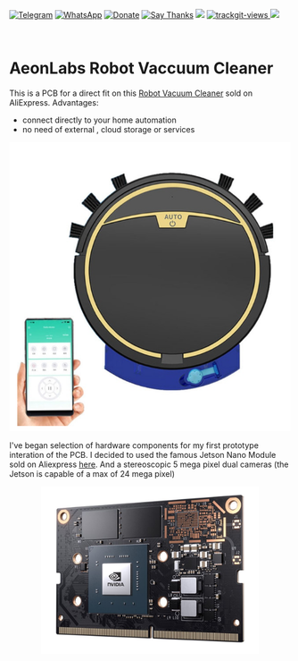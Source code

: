 [![Telegram](https://img.shields.io/badge/join-telegram-blue.svg?style=for-the-badge)](https://t.me/+W4rVVa0_VLEzYmI0)
 [![WhatsApp](https://img.shields.io/badge/join-whatsapp-green.svg?style=for-the-badge)](https://chat.whatsapp.com/FkNC7u83kuy2QRA5sqjBVg) 
 [![Donate](https://img.shields.io/badge/donate-$-brown.svg?style=for-the-badge)](http://paypal.me/mtpsilva)
 [![Say Thanks](https://img.shields.io/badge/Say%20Thanks-!-yellow.svg?style=for-the-badge)](https://saythanks.io/to/mtpsilva)
![](https://img.shields.io/github/last-commit/aeonSolutions/PCB-Prototyping-Catalogue?style=for-the-badge)
<a href="https://trackgit.com">
<img src="https://us-central1-trackgit-analytics.cloudfunctions.net/token/ping/l6uo2cwgepv7jt3xjjjl" alt="trackgit-views" />
</a>
![](https://views.whatilearened.today/views/github/aeonSolutions/AeonLabs-Robot-Vaccuum-Cleaner.svg)

<br />

# AeonLabs Robot Vaccuum Cleaner
This is a PCB for a direct fit on this [Robot Vacuum Cleaner](https://s.click.aliexpress.com/e/_DCnHPKR) sold on AliExpress. 
Advantages:
- connect directly to your home automation
- no need of external , cloud storage or services


![](https://github.com/aeonSolutions/AeonLabs-Robot-Vaccuum-Cleaner/blob/main/robotVacuumCleanerAd.png)

I've began selection of hardware components for my first prototype interation of the PCB.  I decided to used the famous Jetson Nano Module sold on Aliexpress [here](https://s.click.aliexpress.com/e/_DkUhQat). And a stereoscopic 5 mega pixel dual cameras (the Jetson is capable of a max of 24 mega pixel) 

<p align="center">
   <img src="https://github.com/aeonSolutions/AeonLabs-Robot-Vaccuum-Cleaner/blob/main/media/jetson_nano_nvidia.jpg" height="300px">
</p>
